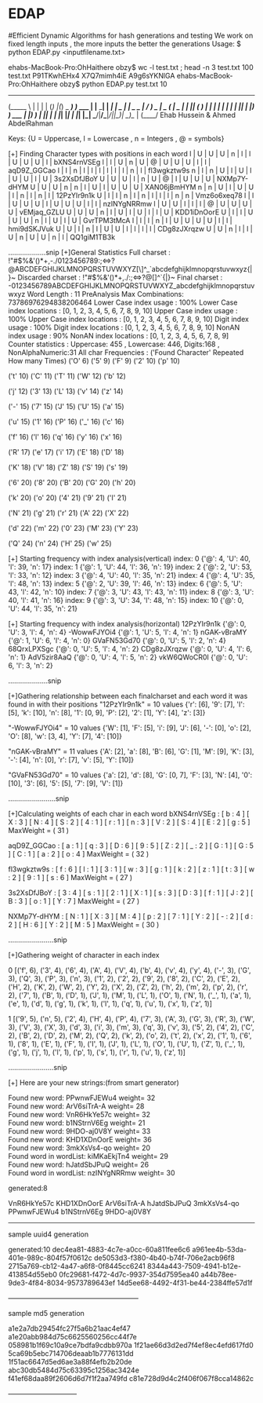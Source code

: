 # EDAP
#Efficient Dynamic Algorithms for hash generations and testing
We work on fixed length inputs , the more inputs the better the generations
Usage:
 $ python EDAP.py <inputfilename.txt> <number of hashes to generate>


ehabs-MacBook-Pro:OhHaithere obzy$ wc -l test.txt ; head -n 3 test.txt 
     100 test.txt
P91TKwhEHx4
X7Q7mimh4iE
A9g6sYKNlGA
ehabs-MacBook-Pro:OhHaithere obzy$ python EDAP.py test.txt 10

 ______           _           _     _ _  _
(_____ \         | |         | |   (_) |(_)  _
 _____) )___ ___ | |__  _____| |__  _| | _ _| |_ _   _
|  ____/ ___) _ \|  _ \(____ |  _ \| | || (_   _) | | |
| |   | |  | |_| | |_) ) ___ | |_) ) | || | | |_| |_| |
|_|   |_|   \___/|____/\_____|____/|_|\_)_|  \__)\__  |
                                                (____/
         Ehab Hussein & Ahmed AbdelRahman



Keys: {U = Uppercase, l = Lowercase , n = Integers , @ = symbols}

[+] Finding Character types with positions in each word
l | U | U | U | n | l | l | U | U | U | l |  bXNS4rnVSEg
l | l | U | n | U | @ | U | U | U | l | l |  aqD9Z_GGCao
l | l | n | l | l | l | l | l | l | n | l |  fl3wgkztw9s
n | l | n | U | l | U | l | U | U | l | U |  3s2XsDfJBoY
U | U | U | l | n | U | @ | l | U | U | U |  NXMp7Y-dHYM
U | U | U | n | n | l | U | l | U | U | U |  XAN06jBmHYM
n | n | U | l | U | U | l | n | l | n | l |  12PzYIr9n1k
U | l | l | n | l | n | l | l | l | n | n |  Vmz6o6xeq78
l | l | U | U | U | l | U | U | U | l | l |  nzINYgNRRmw
l | U | U | l | l | l | @ | U | U | U | U |  vEMjaq_GZLU
U | U | U | n | l | U | l | U | l | l | U |  KDD1iDnOorE
U | l | l | U | U | U | n | l | U | l | U |  GvrTPM3tMcA
l | l | l | n | l | U | U | U | U | l | l |  hmi9dSKJVuk
U | U | l | n | l | U | U | l | l | l | l |  CDg8zJXrqzw
U | U | n | l | l | U | n | U | U | n | l |  QQ1giM1TB3k


……………….snip
[+]General Statistics
Full charset                : !"#$%&'()*+,-./0123456789:;<=>?@ABCDEFGHIJKLMNOPQRSTUVWXYZ[\]^_`abcdefghijklmnopqrstuvwxyz{|}~
Discarded charset           : !"#$%&'()*+,./:;<=>?@[\]^`{|}~
Final charset               : -0123456789ABCDEFGHIJKLMNOPQRSTUVWXYZ_abcdefghijklmnopqrstuvwxyz
Word Length                 : 11
PreAnalysis Max Combinations: 73786976294838206464
Lower Case index usage      : 100%
Lower Case index locations  : [0, 1, 2, 3, 4, 5, 6, 7, 8, 9, 10]
Upper Case index usage      : 100%
Upper Case index locations  : [0, 1, 2, 3, 4, 5, 6, 7, 8, 9, 10]
Digit index usage           : 100%
Digit index locations       : [0, 1, 2, 3, 4, 5, 6, 7, 8, 9, 10]
NonAN index usage           : 90%
NonAN index locations       : [0, 1, 2, 3, 4, 5, 6, 7, 8, 9]
Counter statistics          : Uppercase: 455 , Lowercase: 446, Digits:168 , NonAlphaNumeric:31
All char Frequencies        : ('Found Character'  Repeated How many Times)
('O' 6) ('5' 9) ('F' 9) ('2' 10) ('p' 10) 

('t' 10) ('C' 11) ('T' 11) ('W' 12) ('b' 12) 

('j' 12) ('3' 13) ('L' 13) ('v' 14) ('z' 14) 

('-' 15) ('7' 15) ('J' 15) ('U' 15) ('a' 15) 

('u' 15) ('1' 16) ('P' 16) ('_' 16) ('c' 16) 

('f' 16) ('l' 16) ('q' 16) ('y' 16) ('x' 16) 

('R' 17) ('e' 17) ('i' 17) ('E' 18) ('D' 18) 

('K' 18) ('V' 18) ('Z' 18) ('S' 19) ('s' 19) 

('6' 20) ('8' 20) ('B' 20) ('G' 20) ('h' 20) 

('k' 20) ('o' 20) ('4' 21) ('9' 21) ('I' 21) 

('N' 21) ('g' 21) ('r' 21) ('A' 22) ('X' 22) 

('d' 22) ('m' 22) ('0' 23) ('M' 23) ('Y' 23) 

('Q' 24) ('n' 24) ('H' 25) ('w' 25) 

[+] Starting frequency with index analysis(vertical)
index:  0 {'@': 4, 'U': 40, 'l': 39, 'n': 17}
index:  1 {'@': 1, 'U': 44, 'l': 36, 'n': 19}
index:  2 {'@': 2, 'U': 53, 'l': 33, 'n': 12}
index:  3 {'@': 4, 'U': 40, 'l': 35, 'n': 21}
index:  4 {'@': 4, 'U': 35, 'l': 48, 'n': 13}
index:  5 {'@': 2, 'U': 39, 'l': 46, 'n': 13}
index:  6 {'@': 5, 'U': 43, 'l': 42, 'n': 10}
index:  7 {'@': 3, 'U': 43, 'l': 43, 'n': 11}
index:  8 {'@': 3, 'U': 40, 'l': 41, 'n': 16}
index:  9 {'@': 3, 'U': 34, 'l': 48, 'n': 15}
index:  10 {'@': 0, 'U': 44, 'l': 35, 'n': 21}

[+] Starting frequency with index analysis(horizontal)
12PzYIr9n1k {'@': 0, 'U': 3, 'l': 4, 'n': 4}
-WowwFJYOi4 {'@': 1, 'U': 5, 'l': 4, 'n': 1}
nGAK-vBraMY {'@': 1, 'U': 6, 'l': 4, 'n': 0}
GVaFN53Gd70 {'@': 0, 'U': 5, 'l': 2, 'n': 4}
68QrxLPXSgc {'@': 0, 'U': 5, 'l': 4, 'n': 2}
CDg8zJXrqzw {'@': 0, 'U': 4, 'l': 6, 'n': 1}
AdV5zir8AaQ {'@': 0, 'U': 4, 'l': 5, 'n': 2}
vkW6QWoCR0I {'@': 0, 'U': 6, 'l': 3, 'n': 2}
 

………………..snip


[+]Gathering relationship between each finalcharset and each word it was found in with their positions
"12PzYIr9n1k" = 10  values {'r': [6], '9': [7], 'I': [5], 'k': [10], 'n': [8], '1': [0, 9], 'P': [2], '2': [1], 'Y': [4], 'z': [3]} 


"-WowwFJYOi4" = 10  values {'W': [1], 'F': [5], 'i': [9], 'J': [6], '-': [0], 'o': [2], 'O': [8], 'w': [3, 4], 'Y': [7], '4': [10]} 


"nGAK-vBraMY" = 11  values {'A': [2], 'a': [8], 'B': [6], 'G': [1], 'M': [9], 'K': [3], '-': [4], 'n': [0], 'r': [7], 'v': [5], 'Y': [10]} 


"GVaFN53Gd70" = 10  values {'a': [2], 'd': [8], 'G': [0, 7], 'F': [3], 'N': [4], '0': [10], '3': [6], '5': [5], '7': [9], 'V': [1]} 


……………………snip


[+]Calculating weights of each char in each word
bXNS4rnVSEg : [ b : 4 ] [ X : 3 ] [ N : 4 ] [ S : 2 ] [ 4 : 1 ] [ r : 1 ] [ n : 3 ] [ V : 2 ] [ S : 4 ] [ E : 2 ] [ g : 5 ] MaxWeight = ( 31 ) 


aqD9Z_GGCao : [ a : 1 ] [ q : 3 ] [ D : 6 ] [ 9 : 5 ] [ Z : 2 ] [ _ : 2 ] [ G : 1 ] [ G : 5 ] [ C : 1 ] [ a : 2 ] [ o : 4 ] MaxWeight = ( 32 ) 


fl3wgkztw9s : [ f : 6 ] [ l : 1 ] [ 3 : 1 ] [ w : 3 ] [ g : 1 ] [ k : 2 ] [ z : 1 ] [ t : 3 ] [ w : 2 ] [ 9 : 1 ] [ s : 6 ] MaxWeight = ( 27 ) 


3s2XsDfJBoY : [ 3 : 4 ] [ s : 1 ] [ 2 : 1 ] [ X : 1 ] [ s : 3 ] [ D : 3 ] [ f : 1 ] [ J : 2 ] [ B : 3 ] [ o : 1 ] [ Y : 7 ] MaxWeight = ( 27 ) 


NXMp7Y-dHYM : [ N : 1 ] [ X : 3 ] [ M : 4 ] [ p : 2 ] [ 7 : 1 ] [ Y : 2 ] [ - : 2 ] [ d : 2 ] [ H : 6 ] [ Y : 2 ] [ M : 5 ] MaxWeight = ( 30 ) 




…………………..snip


[+]Gathering weight of character in each index

0 [('f', 6), ('3', 4), ('6', 4), ('A', 4), ('V', 4), ('b', 4), ('v', 4), ('y', 4), ('-', 3), ('G', 3), ('Q', 3), ('P', 3), ('n', 3), ('1', 2), ('2', 2), ('9', 2), ('8', 2), ('C', 2), ('E', 2), ('H', 2), ('K', 2), ('W', 2), ('Y', 2), ('X', 2), ('Z', 2), ('h', 2), ('m', 2), ('p', 2), ('r', 2), ('7', 1), ('B', 1), ('D', 1), ('J', 1), ('M', 1), ('L', 1), ('O', 1), ('N', 1), ('_', 1), ('a', 1), ('e', 1), ('d', 1), ('g', 1), ('k', 1), ('l', 1), ('q', 1), ('u', 1), ('x', 1), ('z', 1)] 


1 [('9', 5), ('n', 5), ('2', 4), ('H', 4), ('P', 4), ('7', 3), ('A', 3), ('G', 3), ('R', 3), ('W', 3), ('V', 3), ('X', 3), ('d', 3), ('i', 3), ('m', 3), ('q', 3), ('v', 3), ('5', 2), ('4', 2), ('C', 2), ('B', 2), ('D', 2), ('M', 2), ('Q', 2), ('k', 2), ('o', 2), ('t', 2), ('x', 2), ('1', 1), ('6', 1), ('8', 1), ('E', 1), ('F', 1), ('I', 1), ('J', 1), ('L', 1), ('O', 1), ('U', 1), ('Z', 1), ('_', 1), ('g', 1), ('j', 1), ('l', 1), ('p', 1), ('s', 1), ('r', 1), ('u', 1), ('z', 1)] 

…………………..snip

[+] Here are your new strings:(from smart generator)

Found new word: PPwnwFJEWu4 weight= 32  
Found new word: ArV6siTrA-A weight= 28  
Found new word: VnR6HkYe57c weight= 32  
Found new word: b1NStrnV6Eg weight= 21  
Found new word: 9HDO-aj0V8Y weight= 33  
Found new word: KHD1XDnOorE weight= 36  
Found new word: 3mkXsVs4-qo weight= 20  
Found word in wordList: kiMKaEkjTn4 weight= 29  
Found new word: hJatdSbJPuQ weight= 26  
Found word in wordList: nzINYgNRRmw weight= 30  

generated:8

VnR6HkYe57c
KHD1XDnOorE
ArV6siTrA-A
hJatdSbJPuQ
3mkXsVs4-qo
PPwnwFJEWu4
b1NStrnV6Eg
9HDO-aj0V8Y

----------------------------------------
sample uuid4 generation

generated:10
dec4ea81-4883-4c7e-a0cc-60a811fee6c6
a961ee4b-53da-401e-989c-804f57f0612c
de5053d3-f380-4b40-b74f-706e2acb96f8
2715a769-cb12-4a47-a6f8-0f8445cc6241
8344a443-7509-4941-b12e-413854d55eb0
0fc29681-f472-4d7c-9937-354d7595ea40
a44b78ee-9de3-4f84-8034-9573789643ef
14d5ee68-4492-4f31-be44-2384ffe57d1f


———————————————————

sample md5 generation

a1e2a7db29454fc27f5a6b21aac4ef47
a1e20abb984d75c6625560256cc44f7e
058981b1f69c10a9ce7bdfa9cdbb970a
1f21ae66d3d2ed7f4ef8ec4efd617fd0
5ca69b5ebc714706deaab1b7776131dd
1f51ac6647d5ed6ae3a88f4efb2b20de
abc30db5484d75c63395c1256ac3424e
f41ef68daa89f2606d6d7f1f2aa749fd
c81e728d9d4c2f406f067f8cca14862c


——————————
